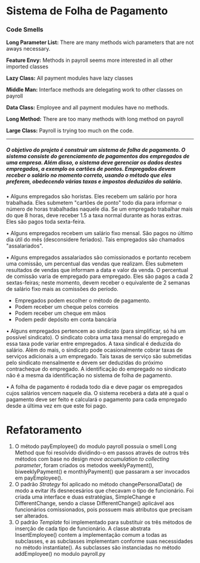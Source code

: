 # Sistema de Folha de Pagamento

### Code Smells

**Long Parameter List:** There are many methods wich parameters that are not aways necessary.

**Feature Envy:** Methods in payroll seems more interested in all other imported classes

**Lazy Class:** All payment modules have lazy classes

**Middle Man:** Interface methods are delegating work to other classes on payroll

**Data Class:** Employee and all payment modules have no methods.

**Long Method:** There are too many methods with long method on payroll

**Large Class:** Payroll is trying too much on the code.

------------

##### O objetivo do projeto é construir um sistema de folha de pagamento. O sistema consiste do gerenciamento de pagamentos dos empregados de uma empresa. Além disso, o sistema deve gerenciar os dados destes empregados, a exemplo os cartões de pontos. Empregados devem receber o salário no momento correto, usando o método que eles preferem, obedecendo várias taxas e impostos deduzidos do salário.
• Alguns empregados são horistas. Eles recebem um salário por hora trabalhada. Eles submetem "cartões de ponto" todo dia para informar o número de horas trabalhadas naquele dia. Se um empregado trabalhar mais do que 8 horas, deve receber 1.5 a taxa normal durante as horas extras. Eles são pagos toda sexta-feira.

• Alguns empregados recebem um salário fixo mensal. São pagos no último dia útil do mês (desconsidere feriados). Tais empregados são chamados "assalariados".

• Alguns empregados assalariados são comissionados e portanto recebem uma comissão, um percentual das vendas que realizam. Eles submetem resultados de vendas que informam a data e valor da venda. O percentual de comissão varia de empregado para empregado. Eles são pagos a cada 2 sextas-feiras; neste momento, devem receber o equivalente de 2 semanas de salário fixo mais as comissões do período.
- Empregados podem escolher o método de pagamento.
- Podem receber um cheque pelos correios
- Podem receber um cheque em mãos
- Podem pedir depósito em conta bancária

• Alguns empregados pertencem ao sindicato (para simplificar, só há um possível sindicato). O sindicato cobra uma taxa mensal do empregado e essa taxa pode variar entre empregados. A taxa sindical é deduzida do salário. Além do mais, o sindicato pode ocasionalmente cobrar taxas de serviços adicionais a um empregado. Tais taxas de serviço são submetidas pelo sindicato mensalmente e devem ser deduzidas do próximo contracheque do empregado. A identificação do empregado no sindicato não é a mesma da identificação no sistema de folha de pagamento.

• A folha de pagamento é rodada todo dia e deve pagar os empregados cujos salários vencem naquele dia. O sistema receberá a data até a qual o pagamento deve ser feito e calculará o pagamento para cada empregado desde a última vez em que este foi pago.

# Refatoramento
1. O método payEmployee() do modulo payroll possuia o smell Long Method que foi resolvido dividindo-o em passos através de outros três métodos com base no design *move accumulation to collecting parameter*, foram criados os metodos weeklyPayment(), biweeklyPayment() e monthlyPayment() que passaram a ser invocados em payEmployee().
2. O padrão *Strategy* foi aplicado no método changePersonalData() de modo a evitar ifs desnecesários que checavam o tipo de funcionário. Foi criada uma interface e duas estratégias,  SimpleChange e DifferentChange, sendo a classe DifferentChange() aplicável aos funcionários comissionados, pois possuem mais atributos que precisam ser alterados.
3. O padrão *Template* foi implementado para substituir os três métodos de inserção de cada tipo de funcionário. A classe abstrata InsertEmployee() contem a implementação comum a todas as subclasses, e as subclasses implementam conforme suas necessidades no método instantiate(). As subclasses são instanciadas no método addEmployee() no modulo payroll.py

